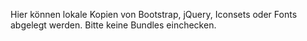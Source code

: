 Hier können lokale Kopien von Bootstrap, jQuery, Iconsets oder Fonts abgelegt werden. Bitte keine Bundles einchecken.
